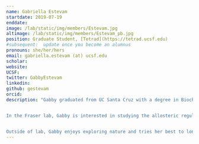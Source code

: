 ```yaml
---
name: Gabriella Estevam
startdate: 2019-07-19
enddate:
image: /lab/static/img/members/Estevam.jpg
altimage: /lab/static/img/members/Estevam_pb.jpg
position: Graduate Student, [Tetrad](https://tetrad.ucsf.edu)
#subsequent:  update once you become an alumnus
pronouns: she/her/hers
email: gabriella.estevam (at) ucsf.edu
scholar:
website:
UCSF:
twitter: GabbyEstevam
linkedin:
github: gestevam
orcid:
description: "Gabby graduated from UC Santa Cruz with a degree in Biochemistry and Molecular Biology. As an undergraduate, she studied the structure and dynamics of telomeres and telomerase under the mentorship of [Dr. Michael Stone](https://www.chemistry.ucsc.edu/about/directory-page.php?uid=mds), where her focus was on developing a high-throughput platform to study telomere lengthening.


In the Fraser lab, Gabby is interested in studying the allosteric regulation of kinase activity through molecular and structural biology.


Outside of lab, Gabby enjoys exploring nature and tries her best to longboard."
---
```

